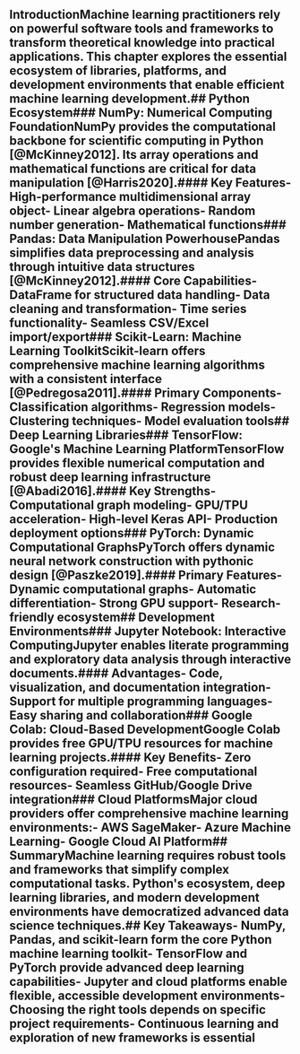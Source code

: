 ## IntroductionMachine learning practitioners rely on powerful software tools and frameworks to transform theoretical knowledge into practical applications. This chapter explores the essential ecosystem of libraries, platforms, and development environments that enable efficient machine learning development.## Python Ecosystem### NumPy: Numerical Computing FoundationNumPy provides the computational backbone for scientific computing in Python [@McKinney2012]. Its array operations and mathematical functions are critical for data manipulation [@Harris2020].#### Key Features- High-performance multidimensional array object- Linear algebra operations- Random number generation- Mathematical functions### Pandas: Data Manipulation PowerhousePandas simplifies data preprocessing and analysis through intuitive data structures [@McKinney2012].#### Core Capabilities- DataFrame for structured data handling- Data cleaning and transformation- Time series functionality- Seamless CSV/Excel import/export### Scikit-Learn: Machine Learning ToolkitScikit-learn offers comprehensive machine learning algorithms with a consistent interface [@Pedregosa2011].#### Primary Components- Classification algorithms- Regression models- Clustering techniques- Model evaluation tools## Deep Learning Libraries### TensorFlow: Google's Machine Learning PlatformTensorFlow provides flexible numerical computation and robust deep learning infrastructure [@Abadi2016].#### Key Strengths- Computational graph modeling- GPU/TPU acceleration- High-level Keras API- Production deployment options### PyTorch: Dynamic Computational GraphsPyTorch offers dynamic neural network construction with pythonic design [@Paszke2019].#### Primary Features- Dynamic computational graphs- Automatic differentiation- Strong GPU support- Research-friendly ecosystem## Development Environments### Jupyter Notebook: Interactive ComputingJupyter enables literate programming and exploratory data analysis through interactive documents.#### Advantages- Code, visualization, and documentation integration- Support for multiple programming languages- Easy sharing and collaboration### Google Colab: Cloud-Based DevelopmentGoogle Colab provides free GPU/TPU resources for machine learning projects.#### Key Benefits- Zero configuration required- Free computational resources- Seamless GitHub/Google Drive integration### Cloud PlatformsMajor cloud providers offer comprehensive machine learning environments:- AWS SageMaker- Azure Machine Learning- Google Cloud AI Platform## SummaryMachine learning requires robust tools and frameworks that simplify complex computational tasks. Python's ecosystem, deep learning libraries, and modern development environments have democratized advanced data science techniques.## Key Takeaways- NumPy, Pandas, and scikit-learn form the core Python machine learning toolkit- TensorFlow and PyTorch provide advanced deep learning capabilities- Jupyter and cloud platforms enable flexible, accessible development environments- Choosing the right tools depends on specific project requirements- Continuous learning and exploration of new frameworks is essential